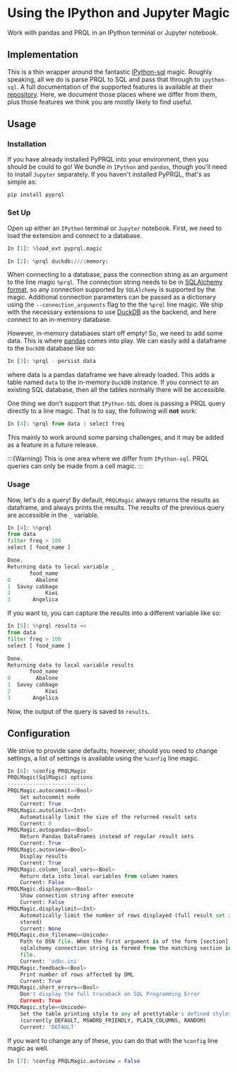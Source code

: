 # Using the IPython and Jupyter Magic

Work with pandas and PRQL in an IPython terminal or Jupyter notebook.

## Implementation

This is a thin wrapper around the fantastic
[IPython-sql][ipysql] magic.
Roughly speaking,
all we do is parse PRQL to SQL and pass that through to `ipython-sql`.
A full documentation of the supported features is available at their
[repository][ipysql].
Here,
we document those places where we differ from them,
plus those features we think you are mostly likely to find useful.

## Usage

### Installation

If you have already installed PyPRQL into your environment,
then you should be could to go!
We bundle in `IPython` and `pandas`,
though you'll need to install `Jupyter` separately.
If you haven't installed PyPRQL,
that's as simple as:

```shell
pip install pyprql
```

### Set Up

Open up either an `IPython` terminal or `Jupyter` notebook.
First,
we need to load the extension and connect to a database.

```python
In [1]: %load_ext pyprql.magic

In [2]: %prql duckdb:///:memory:

```

When connecting to a database,
pass the connection string as an argument to the line magic `%prql`.
The connection string needs to be in [SQLAlchemy format][conn_str],
so any connection supported by `SQLAlchemy` is supported by the magic.
Additional connection parameters can be passed as a dictionary using the `--connection_arguments`
flag to the the `%prql` line magic.
We ship with the necessary extensions to use [DuckDB][duckdb]
as the backend,
and here connect to an in-memory database.

However,
in-memory databases start off empty!
So,
we need to add some data.
This is where [pandas][pandas]
comes into play.
We can easily add a dataframe to the `DuckDB` database like so:

```python
In [3]: %prql --persist data

```

where data is a pandas dataframe we have already loaded.
This adds a table named `data` to the in-memory `DuckDB` instance.
If you connect to an existing SQL database,
then all the tables normally there will be accessible.

One thing we don't support that `IPython-SQL` does is passing a PRQL query directly to a line magic.
That is to say,
the following will **not** work:

```python
In [4]: %prql from data | select freq

```

This mainly to work around some parsing challenges,
and it may be added as a feature in a future release.

:::{Warning}
This is one area where we differ from `IPython-sql`.
PRQL queries can only be made from a cell magic.
:::


### Usage

Now,
let's do a query!
By default,
`PRQLMagic` always returns the results as dataframe,
and always prints the results.
The results of the previous query are accessible in the `_` variable.

```python
In [4]: %%prql
from data
filter freq > 100
select [ food_name ]

Done.
Returning data to local variable _
       food_name
0        Abalone
1  Savoy cabbage
2           Kiwi
3       Angelica
```

If you want to,
you can capture the results into a different variable like so:

```python
In [5]: %%prql results <<
from data
filter freq > 100
select [ food_name ]

Done.
Returning data to local variable results
       food_name
0        Abalone
1  Savoy cabbage
2           Kiwi
3       Angelica
```

Now,
the output of the query is saved to `results`.

## Configuration

We strive to provide sane defaults;
however,
should you need to change settings,
a list of settings is available using the `%config` line magic.

```python
In [6]: %config PRQLMagic
PRQLMagic(SqlMagic) options
-------------------------
PRQLMagic.autocommit=<Bool>
    Set autocommit mode
    Current: True
PRQLMagic.autolimit=<Int>
    Automatically limit the size of the returned result sets
    Current: 0
PRQLMagic.autopandas=<Bool>
    Return Pandas DataFrames instead of regular result sets
    Current: True
PRQLMagic.autoview=<Bool>
    Display results
    Current: True
PRQLMagic.column_local_vars=<Bool>
    Return data into local variables from column names
    Current: False
PRQLMagic.displaycon=<Bool>
    Show connection string after execute
    Current: False
PRQLMagic.displaylimit=<Int>
    Automatically limit the number of rows displayed (full result set is still
    stored)
    Current: None
PRQLMagic.dsn_filename=<Unicode>
    Path to DSN file. When the first argument is of the form [section], a
    sqlalchemy connection string is formed from the matching section in the DSN
    file.
    Current: 'odbc.ini'
PRQLMagic.feedback=<Bool>
    Print number of rows affected by DML
    Current: True
PRQLMagic.short_errors=<Bool>
    Don't display the full traceback on SQL Programming Error
    Current: True
PRQLMagic.style=<Unicode>
    Set the table printing style to any of prettytable's defined styles
    (currently DEFAULT, MSWORD_FRIENDLY, PLAIN_COLUMNS, RANDOM)
    Current: 'DEFAULT'
```

If you want to change any of these,
you can do that with the `%config` line magic as well.

```python
In [7]: %config PRQLMagic.autoview = False
```

[ipysql]: https://github.com/catherinedevlin/ipython-sql
[conn_str]: https://docs.sqlalchemy.org/en/14/core/engines.html#database-urls
[duckdb]: https://duckdb.org
[pandas]: https://pandas.pydata.org
